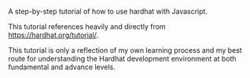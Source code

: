 A step-by-step tutorial of how to use hardhat with Javascript.

This tutorial references heavily and directly from https://hardhat.org/tutorial/.

This tutorial is only a reflection of my own learning process and my best route for understanding the Hardhat development environment at both fundamental and advance levels.